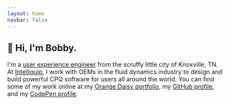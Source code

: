 ```yaml
---
layout: home
navbar: false
---
```


## 👋 Hi, I'm Bobby.

I'm a [user experience engineer](/what-i-do/) from the scruffy little city of
Knoxville, TN. At [Intelliquip](https://www.intelliquip.com/), I work with OEMs
in the fluid dynamics industry to design and build powerful CPQ software for
users all around the world. You can find some of my work online at my [Orange
Daisy portfolio](https://www.orangedaisy.co/work/), my [GitHub
profile](https://github.com/orangedaisy/), and my [CodePen
profile](https://codepen.io/bobbyshowalter/).
